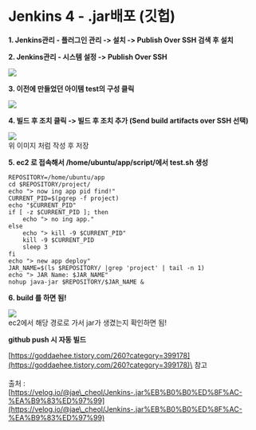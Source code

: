 # Jenkins 4 - .jar배포 (깃헙)

**1. Jenkins관리 - 플러그인 관리 -> 설치 -> Publish Over SSH 검색 후 설치**

**2. Jenkins관리 - 시스템 설정 -> Publish Over SSH**

![](https://velog.velcdn.com/images%2Fjae\_cheol%2Fpost%2F86e270fa-c55d-431a-93a5-cae0bfa754d4%2Fimage.png)

**3. 이전에 만들었던 아이템 test의 구성 클릭**

![](https://velog.velcdn.com/images%2Fjae\_cheol%2Fpost%2Feaf2fbe1-fa0e-46ba-8bf0-57f5d7102796%2Fimage.png)

**4. 빌드 후 조치 클릭 -> 빌드 후 조치 추가 (Send build artifacts over SSH 선택)**

![](https://velog.velcdn.com/images%2Fjae\_cheol%2Fpost%2Ff76cc777-cb7d-4c9e-bb00-50121ea215b8%2Fimage.png)\
위 이미지 처럼 작성 후 저장

**5. ec2 로 접속해서 /home/ubuntu/app/script/에서 test.sh 생성**

```shell
REPOSITORY=/home/ubuntu/app
cd $REPOSITORY/project/ 
echo "> now ing app pid find!" 
CURRENT_PID=$(pgrep -f project) 
echo "$CURRENT_PID" 
if [ -z $CURRENT_PID ]; then 
	echo "> no ing app." 
else 
	echo "> kill -9 $CURRENT_PID" 
    kill -9 $CURRENT_PID 
    sleep 3 
fi 
echo "> new app deploy" 
JAR_NAME=$(ls $REPOSITORY/ |grep 'project' | tail -n 1) 
echo "> JAR Name: $JAR_NAME" 
nohup java-jar $REPOSITORY/$JAR_NAME &
```

**6. build 를 하면 됨!**

![](https://velog.velcdn.com/images%2Fjae\_cheol%2Fpost%2F3fde8bfc-141b-415c-b7d0-5123109b9d14%2F%E1%84%89%E1%85%B3%E1%84%8F%E1%85%B3%E1%84%85%E1%85%B5%E1%86%AB%E1%84%89%E1%85%A3%E1%86%BA%202021-08-22%20%E1%84%8B%E1%85%A9%E1%84%92%E1%85%AE%209.37.45.png)\
ec2에서 해당 경로로 가서 jar가 생겼는지 확인하면 됨!

**github push 시 자동 빌드**

[https://goddaehee.tistory.com/260?category=399178](https://goddaehee.tistory.com/260?category=399178)\
참고\
\
출처 : [https://velog.io/@jae\_cheol/Jenkins-.jar%EB%B0%B0%ED%8F%AC-%EA%B9%83%ED%97%99](https://velog.io/@jae\_cheol/Jenkins-.jar%EB%B0%B0%ED%8F%AC-%EA%B9%83%ED%97%99)

